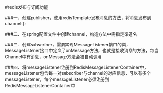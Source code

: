 #redis发布与订阅功能

###一、创建publisher，使用redisTemplate发布消息的方法，将消息发布到channel中

###二、在spring配置文件中创建channel，构造方法中需指定渠道名

###三、创建subscriber，需要实现MessageListener接口的类，MessageListener接口中定义了onMessage方法，也就是接收消息的方法，每当Channel中有消息，onMessage方法会被自动调用

###四、将messageListener注册到RedisMessageListenerContainer中，messageListener包含每一对subscriber与channel的对应信息，可以有多个messageListener，每个messageListener必须注册到RedisMessageListenerContainer中
